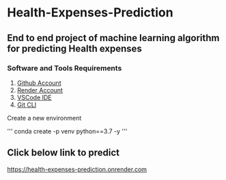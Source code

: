 # Health-Expenses-Prediction

## End to end project of machine learning algorithm for predicting Health expenses

### Software and Tools Requirements

1. [Github Account](https://github.com/)
2. [Render Account](https://railway.app/)
3. [VSCode IDE](https://code.visualstudio.com/)
4. [Git CLI](https://git-scm.com/download/win)

Create a new environment

'''
conda create -p venv python==3.7 -y
'''

## Click below link to predict

https://health-expenses-prediction.onrender.com
